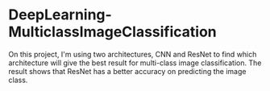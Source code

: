 # DeepLearning-MulticlassImageClassification
On this project, I'm using two architectures, CNN and ResNet to find which architecture will give the best result for multi-class image classification. The result shows that ResNet has a better accuracy on predicting the image class.
